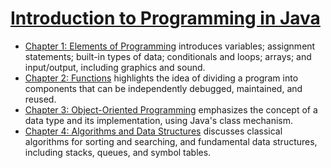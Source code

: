 # [Introduction to Programming in Java](https://introcs.cs.princeton.edu/java/home/)

- [Chapter 1: Elements of Programming](https://introcs.cs.princeton.edu/java/10elements) introduces variables; assignment statements; built-in types of data; conditionals and loops; arrays; and input/output, including graphics and sound.
- [Chapter 2: Functions](https://introcs.cs.princeton.edu/java/20functions) highlights the idea of dividing a program into components that can be independently debugged, maintained, and reused.
- [Chapter 3: Object-Oriented Programming](https://introcs.cs.princeton.edu/java/30oop) emphasizes the concept of a data type and its implementation, using Java's class mechanism.
- [Chapter 4: Algorithms and Data Structures](https://introcs.cs.princeton.edu/java/40algorithms) discusses classical algorithms for sorting and searching, and fundamental data structures, including stacks, queues, and symbol tables.